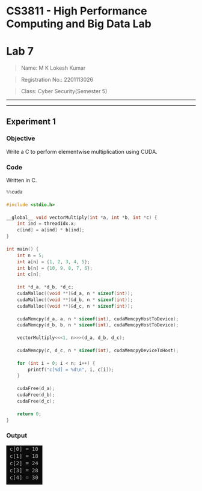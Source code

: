 # CS3811 - High Performance Computing and Big Data Lab

# Lab 7

> Name: M K Lokesh Kumar

> Registration No.: 2201113026

> Class: Cyber Security(Semester 5)

---
---

## Experiment 1

### Objective
Write a C to perform elementwise multiplication using CUDA.

### Code

Written in C.

```c
%%cuda

#include <stdio.h>

__global__ void vectorMultiply(int *a, int *b, int *c) {
    int ind = threadIdx.x;
    c[ind] = a[ind] * b[ind];
}

int main() {
    int n = 5;
    int a[n] = {1, 2, 3, 4, 5};
    int b[n] = {10, 9, 8, 7, 6};
    int c[n];

    int *d_a, *d_b, *d_c;
    cudaMalloc((void **)&d_a, n * sizeof(int));
    cudaMalloc((void **)&d_b, n * sizeof(int));
    cudaMalloc((void **)&d_c, n * sizeof(int));

    cudaMemcpy(d_a, a, n * sizeof(int), cudaMemcpyHostToDevice);
    cudaMemcpy(d_b, b, n * sizeof(int), cudaMemcpyHostToDevice);

    vectorMultiply<<<1, n>>>(d_a, d_b, d_c);

    cudaMemcpy(c, d_c, n * sizeof(int), cudaMemcpyDeviceToHost);

    for (int i = 0; i < n; i++) {
        printf("c[%d] = %d\n", i, c[i]);
    }

    cudaFree(d_a);
    cudaFree(d_b);
    cudaFree(d_c);

    return 0;
}

```

### Output

![alt text](<Screenshot from 2024-10-08 09-14-19.png>)